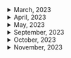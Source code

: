 <details>
<summary>March, 2023</summary>

1. [Can't create test file lower test start server mysql](https://stackoverflow.com/questions/41504580/cant-create-test-file-lower-test-start-server-mysql)
1. [MySQL docs: 2.3.4.6 Starting MySQL from the Windows Command Line](https://dev.mysql.com/doc/refman/8.0/en/windows-start-command-line.html)
1. [B.3.3.2 How to Reset the Root Password](https://dev.mysql.com/doc/refman/8.0/en/resetting-permissions.html)
1. [How to change user password on mysql](https://www.cyberciti.biz/faq/mysql-change-user-password/)
1. [[Go/DB] Go언어에서 MYSQL connection 다루기 (MYSQL, GORM, Connection pool)](https://bbaktaeho-95.tistory.com/103)
1. [How to refresh a table in mysql workbench](https://stackoverflow.com/questions/40167300/how-to-refresh-a-table-in-mysql-workbench)
1. [Gorm docs: Connecting to a Database: MySQL](https://gorm.io/docs/connecting_to_the_database.html#MySQL)
1. [How do I return a struct as json using fiber in golang?](https://stackoverflow.com/questions/71611698/how-do-i-return-a-struct-as-json-using-fiber-in-golang)
1. [Fiber docs: Template interfaces](https://docs.gofiber.io/guide/templates#template-interfaces)
1. [HTTP Cookies: What's the difference between Max-age and Expires?](https://mrcoles.com/blog/cookies-max-age-vs-expires/)
1. [Github: create-go-app/fiber-go-template](https://github.com/create-go-app/fiber-go-template/blob/master/app/queries/book_query.go)
1. [Github: go process manager: goerman](https://github.com/mattn/goreman)
1. [What is RDS in AWS? Quick Learn #Shorts​ video series - Video 5 | Amazon Relational Database Service](https://youtube.com/shorts/mVMao5YOz_E?feature=share)
1. [Securing Your Go REST APIs With JWTs](https://tutorialedge.net/golang/authenticating-golang-rest-api-with-jwts/)
1. [GORM docs: Retrieving a single object](https://gorm.io/docs/query.html)
1. [gorm get current db connection](https://stackoverflow.com/questions/51788283/gorm-get-current-db-connection)
1. [Golang jwt.StandardClaims time format type issue](https://stackoverflow.com/questions/71119129/golang-jwt-standardclaims-time-format-type-issue)
1. [Github: jwt-go: key is invalid or of invalid type #65](https://github.com/dgrijalva/jwt-go/issues/65)
1. [Go package docs: jwt-go: NewWithClaims](https://pkg.go.dev/github.com/golang-jwt/jwt/v4@v4.5.0#NewWithClaims)
1. [HTTPOnly Cookie not being set in browser localhost](https://stackoverflow.com/questions/71201627/httponly-cookie-not-being-set-in-browser-localhost)
1. [로그인, 로그아웃에는 무슨 HTTP 메소드를 써야할까?](https://ssdragon.tistory.com/92)
1. [[HTTP] HTTP 상태 401(Unauthorized) vs 403(Forbidden) 차이](https://mangkyu.tistory.com/146)
1. [Fiber docs: Custom error handler](https://docs.gofiber.io/guide/error-handling#custom-error-handler)
1. [Fiber docs: server monitoring](https://docs.gofiber.io/api/middleware/monitor/)
1. [Gorm docs: Updates multiple columns](https://gorm.io/docs/update.html#Updates-multiple-columns)
1. [Fiber docs: Recover](https://docs.gofiber.io/api/middleware/recover/)
1. [Fiber docs: Download](https://docs.gofiber.io/api/ctx#download)
1. [Fiber docs: Query](https://docs.gofiber.io/api/ctx#query)
1. [Caddy docs: Caddyfile Tutorial](https://caddyserver.com/docs/caddyfile-tutorial)
1. [Caddy docs: Static files quick-start](https://caddyserver.com/docs/quick-starts/static-files)
1. [Caddy docs: Reverse proxy quick-start](https://caddyserver.com/docs/quick-starts/reverse-proxy)
1. [Gorm docs: Has many](https://gorm.io/docs/has_many.html#Has-Many)
1. [Fiber docs: Set](https://docs.gofiber.io/api/ctx#set)
1. [Gorm docs: Association Mode](https://gorm.io/docs/associations.html#Association-Mode)
1. [Fiber docs: CSRF](https://docs.gofiber.io/api/middleware/csrf/)
1. [Github: Fiber csrf example](https://github.com/gofiber/recipes/blob/master/csrf/routes/mainServer.go)
1. [Gorm docs: Batch insert](https://gorm.io/docs/create.html#Batch-Insert)
1. [HTTP status code for duplicate record](https://metamug.com/article/status-code-409.html#using-409-for-duplicate-record)
1. [Github: gorm error list](https://github.com/go-gorm/gorm/blob/master/errors.go)
1. [Gorm docs: Polymorphism Association](https://gorm.io/docs/has_many.html#Polymorphism-Association)
1. [Gorm docs: Retrieving a single object](https://gorm.io/docs/query.html#Retrieving-a-single-object)
1. [Github: axios: Don't send default header #382](https://github.com/axios/axios/issues/382)
1. [Fiber docs: CORS config](https://docs.gofiber.io/api/middleware/cors#config)

</details>

<details>
<summary>April, 2023</summary>

1. [[SQL/Error] (1452): Cannot add or update a child row: a foreign key constraint fails](https://reeme.tistory.com/39)
1. [[Axios] get 요청 시 Query Params 보내기 (에러핸들링)](https://jacobgrowthstory.tistory.com/44)
1. [How to only append valid associations? #5040](https://github.com/go-gorm/gorm/issues/5040)
1. [Github: go-playground/validator: simple example](https://github.com/go-playground/validator/blob/master/_examples/simple/main.go)
1. [Fiber docs: Encrypt Cookie](https://docs.gofiber.io/api/middleware/encryptcookie)
1. [개발자가 아직 SaaS 를 몰라? 깜찍 서비스 3가지 소개! (Why Programmers Should Build SaaS?)](https://youtu.be/hhd8uUPO3-0)
1. [ReadFile returns nil when attempting to read file [closed]](https://stackoverflow.com/questions/65370676/readfile-returns-nil-when-attempting-to-read-file)
1. [encoding/json: changing '&' to '\u0026' #28453](https://github.com/golang/go/issues/28453)

</details>

<details>
<summary>May, 2023</summary>

1. [connecting to a docker-compose mysql container denies access but docker running same image does not](https://stackoverflow.com/questions/37459031/connecting-to-a-docker-compose-mysql-container-denies-access-but-docker-running)
1. [[MySQL] mysql로그인 오류 / mysql 비밀번호 재설정](https://passing-story.tistory.com/142)
1. [14.4 Docker를 사용하여 MySQL 설치하고 접속하기](https://poiemaweb.com/docker-mysql)
1. [Caddy start vs. caddy run?](https://caddy.community/t/caddy-start-vs-caddy-run/9285)
1. [Caddy docs: API quick-start](https://caddyserver.com/docs/quick-starts/api)
1. [How to Uninstall a Package on Ubuntu 22.04](https://linuxhint.com/uninstall-package-ubuntu-3/#b1)
1. [Reason: Credential is not supported if the CORS header 'Access-Control-Allow-Origin' is '\*'](https://developer.mozilla.org/ko/docs/Web/HTTP/CORS/Errors/CORSNotSupportingCredentials)
1. [Access-Control-Allow-Origin가 wildcard(\*)일 때 왜 인증 정보를 포함한 요청은 실패하는가 😫](https://www.hahwul.com/2019/04/10/why-failed-get-data-with-this-cors-policy/)
1. [MDN docs: 413 Content Too Large](https://developer.mozilla.org/en-US/docs/Web/HTTP/Status/413)
1. [[Node.js] Command Line 시작 시 인자 전달하기 (Arguments)](https://chashtag.tistory.com/55)
1. [Github: curl-to-Go](https://mholt.github.io/curl-to-go/)
1. [Using Curl -d Option](https://reqbin.com/req/c-bf0dgjoq/curl--d)
1. [Connect with PayPal - invalid_client Client Authentication failed with sandbox](https://stackoverflow.com/questions/62804401/connect-with-paypal-invalid-client-client-authentication-failed-with-sandbox)
1. [Fiber docs: BasicAuth](https://docs.gofiber.io/api/middleware/basicauth/)
1. [Paypal docs: API request](https://developer.paypal.com/api/rest/requests/#api-requests)
1. [CORS Allows \* but still getting a 403 on the POST request](https://stackoverflow.com/questions/67173530/cors-allows-but-still-getting-a-403-on-the-post-request)

</details>

<details>

<summary>September, 2023</summary>

- [Next.js의 Server actions 기능](https://codingapple.com/unit/nextjs-server-actions/)
- [websocket communication between servers](https://stackoverflow.com/questions/27605460/websocket-communication-between-servers)
- [Nestjs docs: API routes](https://nextjs.org/docs/pages/building-your-application/routing/api-routes)
- [Easy Server APIs With NextJS 13.4 Server Actions](https://youtube.com/shorts/qO2qLZDVDCM?si=X7j1s8ufxlOk9K2X)
- [Next.js 13… this changes everything](https://youtu.be/_w0Ikk4JY7U?si=GIMxScmjLSPJTEPv)
- [Using Next.js Route Handlers](https://blog.logrocket.com/using-next-js-route-handlers/)
- [How to use Next.js API Routes?](https://refine.dev/blog/next-js-api-routes/#introduction)
- [Nextjs docs: Route Handlers](https://nextjs.org/docs/app/building-your-application/routing/route-handlers)
- [Next.js 개발자가 반드시 공부해야 하는 이유 #shorts](https://youtube.com/shorts/eeOw52gwX9U?si=91bQcH_XhQng-0sc)
- [🌶️ ExpressJS is the new JQuery](https://youtube.com/shorts/NkzzHYp3gag?si=fcY65151C34TQffn)
- [🤝 The Link component, explained!](https://youtube.com/shorts/mH-NF4VJ-DY?si=Tmc7J11ifD4_TlXL)
- [⭐️ NextJS image, explained!](https://youtube.com/shorts/9ZfCZroZwD4?si=tw4aexH0f2MH7SUQ)
- [mysql.createConnection vs mysql.createPool in Node JS](https://adi22maurya.medium.com/mysql-createconnection-vs-mysql-createpool-in-node-js-42a5274626e7#:~:text=createPool-,mysql.,is%20available%20before%20it%20continues.)
- [Github: sidorares/node-mysql2](https://github.com/sidorares/node-mysql2#installation)
- [Nextjs docs: CORS](https://nextjs.org/docs/app/building-your-application/routing/route-handlers#cors)
- [Send post request from one web server to another](https://stackoverflow.com/questions/60184195/send-post-request-from-one-web-server-to-another)
- [handling posted data from a server on another server with http node.js](https://stackoverflow.com/questions/75267357/handling-posted-data-from-a-server-on-another-server-with-http-node-js)
- [Using CORS in Next.js to handle cross-origin requests](https://blog.logrocket.com/using-cors-next-js-handle-cross-origin-requests/#why-need-cors-next-js)
- [Do I need 2 servers for reverse proxy?](https://www.quora.com/Do-I-need-2-servers-for-reverse-proxy)

</details>

<details>
<summary>October, 2023</summary>

- [Database Migration: What It Is and How It Is Done](https://astera1.medium.com/database-migration-what-it-is-and-how-it-is-done-5435290ee11b)
- [Nextjs docs: How do I access Environment Variables?](https://nextjs.org/docs/pages/api-reference/functions/next-server#how-do-i-access-environment-variables)
- [Nextjs docs: Route Handlers](https://nextjs.org/docs/app/building-your-application/routing/route-handlers)
- [MDN docs: Request](https://developer.mozilla.org/en-US/docs/Web/API/Request)
- [Request vs NextRequest vs NextApiRequest (and Response)](https://www.reddit.com/r/nextjs/comments/12i224x/request_vs_nextrequest_vs_nextapirequest_and/)
- [Testing api endpoints in Next.js](https://www.reddit.com/r/nextjs/comments/12dj9rs/testing_api_endpoints_in_nextjs/)
- [How can I test dynamic next.js API route using supertest in an integration test scenario? #769](https://github.com/ladjs/supertest/issues/769)
- [How to Unit Test Next.js API Routes with TypeScript](https://www.paigeniedringhaus.com/blog/how-to-unit-test-next-js-api-routes-with-typescript)
- [bodyParser is deprecated express 4](https://stackoverflow.com/questions/24330014/bodyparser-is-deprecated-express-4)
- [Github supertest: Why req.body is undefined ? #638](https://github.com/ladjs/supertest/issues/638)
- [Server to Server / Route to Route Axios request in Express](https://stackoverflow.com/questions/66026725/server-to-server-route-to-route-axios-request-in-express)
- [[Database] DB 인덱싱(Indexing)이란?](https://velog.io/@bsjp400/Database-DB-%EC%9D%B8%EB%8D%B1%EC%8B%B1Indexing%EC%9D%B4%EB%9E%80)
- [[Database] 인덱스(index)란?](https://mangkyu.tistory.com/96)
- [[MySQL] 프라이머리 키(PK, Primary Key)에 대해 쉽고 완벽하게 이해하기](https://mangkyu.tistory.com/285)
- [SQL ALTER TABLE 구문](https://makand.tistory.com/m/entry/SQL-ALTER-TABLE-%EA%B5%AC%EB%AC%B8)
- [How to implement Bearer Authentication in Next.js API](https://nesin.io/blog/nextjs-api-bearer-authentication)
- [[Next.js] Module not found: Can't resolve 'fs' 오류 해결](https://cocoon1787.tistory.com/851)
- [Swgger docs: Describing Request Body: openapi 2.0](https://swagger.io/docs/specification/2-0/describing-request-body/)
- [Swgger docs: Describing Request Body: openapi 3.0](https://swagger.io/docs/specification/describing-request-body/)
- [Swagger openapi 3.0.x empty body](https://stackoverflow.com/questions/58634566/swagger-openapi-3-0-x-empty-body)
- [Open API docs: What is OpenAPI?](https://www.openapis.org/what-is-openapi)
- [Swagger docs: Data Types](https://swagger.io/docs/specification/data-models/data-types/#array)
- [No operations defined in spec! - I get this error even though the swagger is setup and the end points are defined](https://stackoverflow.com/questions/56781385/no-operations-defined-in-spec-i-get-this-error-even-though-the-swagger-is-set)
- [Pino logger does not output JSON within NextJS middleware function #33898](https://github.com/vercel/next.js/discussions/33898)
- [how to handle a post request in next.js?](https://stackoverflow.com/questions/66739797/how-to-handle-a-post-request-in-next-js)
- [프론트엔드, 백엔드 개발자 간 소통 돕는 Swagger](https://yozm.wishket.com/magazine/detail/2195/)
- [How to Modify Logging Fields on Pino express Log](https://stackoverflow.com/questions/56344104/how-to-modify-logging-fields-on-pino-express-log)
- [Github: pino base object](https://github.com/pinojs/pino/blob/HEAD/docs/api.md#base-object)
- [SQL Data Types for MySQL, SQL Server, and MS Access](https://www.w3schools.com/sql/sql_datatypes.asp)
- [W3 schools: SQL Syntax](https://www.w3schools.com/sql/sql_syntax.asp)
- [W3 schools: SQL GROUP BY Statement](https://www.w3schools.com/sql/sql_groupby.asp)
- [W3 schools: SQL quiz](https://www.w3schools.com/quiztest/quiztest.asp?qtest=SQL)
- [[Next.js] Module not found: Can't resolve 'fs' 오류 해결](https://cocoon1787.tistory.com/851)
- [Getting uncaughtException: Error: Cannot find module '...\.next\server\app\home\lib\worker.js' when trying to use pino.transport in Next.js](https://stackoverflow.com/questions/76617612/getting-uncaughtexception-error-cannot-find-module-next-server-app-home)
- [Production Essentials: Logging in NextJS 13](https://dev.to/abhijitdotsharma/production-essentials-logging-in-nextjs-13-43l0)
- [Getting uncaughtException: Error: Cannot find module '...\.next\server\app\home\lib\worker.js' when trying to use pino.transport in Next.js](https://stackoverflow.com/questions/76617612/getting-uncaughtexception-error-cannot-find-module-next-server-app-home)
- [pino-pretty logger doesn't work with Next 13 app directory #46987](https://github.com/vercel/next.js/discussions/46987)
- [Unable to write the logs to file using Pino logger in NodeJS](https://stackoverflow.com/questions/61222398/unable-to-write-the-logs-to-file-using-pino-logger-in-nodejs)
- [A Complete Guide to Pino Logging in Node.js](https://betterstack.com/community/guides/logging/how-to-install-setup-and-use-pino-to-log-node-js-applications/)
- [APIDoc 으로 REST API 문서화 하기(REST API documentation) #1](https://www.lesstif.com/software-architect/apidoc-rest-api-rest-api-documentation-1-98926722.html)
- [APIDOC: Inline Documentation for RESTful web APIs](https://apidocjs.com/)
- [vercel serve 로 정적 사이트 서빙하기](https://www.lesstif.com/javascript/vercel-serve-129008279.html)
- [What are Linux Logs? How to View Them, Most Important Directories & More](https://stackify.com/linux-logs/)
- [How to Access MySQL Error Logs](https://www.digitalocean.com/community/tutorials/how-to-access-mysql-error-logs)
- [[Linux - 리눅스 / Ubuntu - 우분투] 시스템 로그 - /var/log](https://sharkmino.tistory.com/m/1613)
- [Where should I store server build logs?](https://askubuntu.com/questions/1182624/where-should-i-store-server-build-logs)
- [Github: nextjs/postgres](https://github.com/vercel/next.js/tree/canary/examples/with-postgres)
- [Reddit: nextjs: Where should I setup my database connections?](https://www.reddit.com/r/nextjs/comments/11acgp1/where_should_i_setup_my_database_connections/)
- [Docker using of MySQL password null](https://stackoverflow.com/questions/60833113/docker-using-of-mysql-password-null)
- [Techopedia: What Does Commit Mean?](https://www.techopedia.com/definition/16/commit)
- [What column data type should I use for storing large amounts of text or html](https://stackoverflow.com/questions/5458376/what-column-data-type-should-i-use-for-storing-large-amounts-of-text-or-html)
- [How to make a function to query MySQL in NodeJS?](https://stackoverflow.com/questions/61262212/how-to-make-a-function-to-query-mysql-in-nodejs)
- [W3schools: SQL INSERT INTO Statement](https://www.w3schools.com/sql/sql_insert.asp)
- [[MySQL] Error: connect ECONNREFUSED](https://blog.thecloer.com/56)
- [W3schools: UPDATE Table](https://www.w3schools.com/sql/sql_update.asp)
- [How can prepared statements protect from SQL injection attacks?](https://stackoverflow.com/questions/8263371/how-can-prepared-statements-protect-from-sql-injection-attacks)
- [Send http request to server without expecting a response](https://stackoverflow.com/questions/6645618/send-http-request-to-server-without-expecting-a-response)
- [sematext: Response Time](https://sematext.com/glossary/response-time/#:~:text=Standards%3A%20What%20Is%20a%20Good%20Response%20Time&text=A%20web%20response%20time%20ranging,and%20needs%20to%20be%20fixed)
- [If a single HTTP request/response is taking very long, can I do anything to make it faster when I am not the owner of and do not have access to the backend of the site?](https://www.quora.com/If-a-single-HTTP-request-response-is-taking-very-long-can-I-do-anything-to-make-it-faster-when-I-am-not-the-owner-of-and-do-not-have-access-to-the-backend-of-the-site)
- [How to enable @ experimentalDecorators in next.config.js or babelrc](https://stackoverflow.com/questions/63650836/how-to-enable-experimentaldecorators-in-next-config-js-or-babelrc)
- [Node js Puppeteer - MaxListenersExceededWarning: Possible EventEmitter memory leak detected](https://stackoverflow.com/questions/68184727/node-js-puppeteer-maxlistenersexceededwarning-possible-eventemitter-memory-le)
- [Easiest way to detect Production or Dev environment in NextJs?](https://stackoverflow.com/questions/64792787/easiest-way-to-detect-production-or-dev-environment-in-nextjs)
- [Nextjs docs: Test Environment Variables](https://nextjs.org/docs/pages/building-your-application/configuring/environment-variables#test-environment-variables)
- [[Next.js] dev, build, start 차이](https://maybe-b50.tistory.com/79)
- [MySQL: error 1146 에러가 발생합니다.](https://www.codeit.kr/community/questions/UXVlc3Rpb246NjIwZGQwNmU3NjIyMGI3Y2ViN2M1YjI4)
- [SQL 프로그래밍 1 - SQL을 학습하는 방법과 연습환경(sql fiddle, sql test)](https://kbkb456.tistory.com/98)
- [개발 초보가 SQL 연습하는 법](https://velog.io/@pk0426/%EA%B0%9C%EB%B0%9C-%EC%B4%88%EB%B3%B4%EA%B0%80-SQL-%EC%97%B0%EC%8A%B5%ED%95%98%EB%8A%94-%EB%B2%95)
- [W3schools: MySQL ORDER BY Keyword](https://www.w3schools.com/mysql/mysql_orderby.asp#:~:text=The%20MySQL%20ORDER%20BY%20Keyword&text=The%20ORDER%20BY%20keyword%20sorts,order%2C%20use%20the%20DESC%20keyword.)
- [How does mysql order rows with the same value?](https://stackoverflow.com/questions/6662837/how-does-mysql-order-rows-with-the-same-value)
- [W3schools: MySQL IF() Function](https://www.w3schools.com/sql/func_mysql_if.asp)
- [Github: zzangbae/sql: 프로그래머스 sql 문제 풀이](https://github.com/zzangbae/sql/blob/master/programmers/select/6_%EC%A1%B0%EA%B1%B4%EC%97%90%EB%B6%80%ED%95%A9%ED%95%98%EB%8A%94%EC%A4%91%EA%B3%A0%EA%B1%B0%EB%9E%98%EB%8C%93%EA%B8%80%EC%A1%B0%ED%9A%8C%ED%95%98%EA%B8%B0.sql)
- [[MySQL] DATETIME에서 DATE로 형 변환](https://velog.io/@ljs7463/MySQL-DATETIME%EC%97%90%EC%84%9C-DATE%EB%A1%9C-%ED%98%95-%EB%B3%80%ED%99%98)
- []()
- []()

</details>

<details>
<summary>November, 2023</summary>

- [W3Schools - SQL BETWEEN Operator](https://www.w3schools.com/sql/sql_between.asp)
- [W3Schools - SQL NULL Values](https://www.w3schools.com/sql/sql_null_values.asp)
- [[SQL] COALESCE](https://velog.io/@gooook/SQL-COALESCE)
- [Set default value in query when value is null](https://stackoverflow.com/questions/19268811/set-default-value-in-query-when-value-is-null)
- [프로그래머스 - 경기도에 위치한 식품창고 목록 출력하기(MySQL,IFNULL,CASE-WHEN)](https://velog.io/@zinu/%ED%94%84%EB%A1%9C%EA%B7%B8%EB%9E%98%EB%A8%B8%EC%8A%A4-%EA%B2%BD%EA%B8%B0%EB%8F%84%EC%97%90-%EC%9C%84%EC%B9%98%ED%95%9C-%EC%8B%9D%ED%92%88%EC%B0%BD%EA%B3%A0-%EB%AA%A9%EB%A1%9D-%EC%B6%9C%EB%A0%A5%ED%95%98%EA%B8%B0MySQLIFNULLCASE-WHEN)
- [What is the difference between IFNULL and COALESCE in MySQL?](https://stackoverflow.com/questions/18528468/what-is-the-difference-between-ifnull-and-coalesce-in-mysql)
- [[MYSQL][프로그래머스] 가격이 제일 비싼 식품의 정보 출력하기](https://www.google.com/search?q=%EA%B0%80%EA%B2%A9%EC%9D%B4+%EC%A0%9C%EC%9D%BC+%EB%B9%84%EC%8B%BC+%EC%8B%9D%ED%92%88%EC%9D%98+%EC%A0%95%EB%B3%B4+%EC%B6%9C%EB%A0%A5%ED%95%98%EA%B8%B0&oq=%EA%B0%80%EA%B2%A9%EC%9D%B4+%EC%A0%9C%EC%9D%BC+%EB%B9%84%EC%8B%BC+%EC%8B%9D%ED%92%88%EC%9D%98+%EC%A0%95%EB%B3%B4+%EC%B6%9C%EB%A0%A5%ED%95%98%EA%B8%B0&gs_lcrp=EgZjaHJvbWUyBggAEEUYOTIGCAEQRRg90gEGODhqMGo3qAIAsAIA&sourceid=chrome&ie=UTF-8)
- [Microsoft docs: Subqueries (SQL Server)](https://learn.microsoft.com/en-us/sql/relational-databases/performance/subqueries?view=sql-server-ver16)
- [W3Schools - SQL SELECT DISTINCT Statement](https://www.w3schools.com/sql/sql_distinct.asp)
- [W3Schools - SQL Joins](https://www.w3schools.com/sql/sql_join.asp)
- [[프로그래머스] 상품 별 오프라인 매출 구하기](https://velog.io/@hrlrh/%ED%94%84%EB%A1%9C%EA%B7%B8%EB%9E%98%EB%A8%B8%EC%8A%A4-%EC%83%81%ED%92%88-%EB%B3%84-%EC%98%A4%ED%94%84%EB%9D%BC%EC%9D%B8-%EB%A7%A4%EC%B6%9C-%EA%B5%AC%ED%95%98%EA%B8%B0)
- [개발할 때 이런거 쓰지말라고 몇번을](https://youtu.be/8TnUKFs-zH0?si=2Yq8j2eHvScufmem)
- [Difference between MySQL and SQLite](https://www.geeksforgeeks.org/difference-between-mysql-and-sqlite/)
- [How to backup sqlite database?](https://stackoverflow.com/questions/25675314/how-to-backup-sqlite-database)
- [Is anyone using SQLite on production? (either side project or business)](https://www.reddit.com/r/rails/comments/k4vlqo/is_anyone_using_sqlite_on_production_either_side/)
- [how to handle a post request in next.js?](https://stackoverflow.com/questions/66739797/how-to-handle-a-post-request-in-next-js)
- []()
- []()
- []()
- []()

</details>
